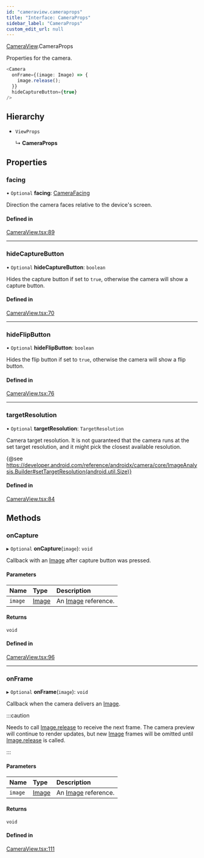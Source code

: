 ```yaml
---
id: "cameraview.cameraprops"
title: "Interface: CameraProps"
sidebar_label: "CameraProps"
custom_edit_url: null
---
```


[CameraView](../modules/cameraview.md).CameraProps

Properties for the camera.

```typescript
<Camera
  onFrame={(image: Image) => {
    image.release();
  }}
  hideCaptureButton={true}
/>
```

## Hierarchy

- `ViewProps`

  ↳ **CameraProps**

## Properties

### facing

• `Optional` **facing**: [CameraFacing](../enums/cameraview.camerafacing.md)

Direction the camera faces relative to the device's screen.

#### Defined in

[CameraView.tsx:89](https://github.com/pytorch/live/blob/94e4e2e/react-native-pytorch-core/src/CameraView.tsx#L89)

___

### hideCaptureButton

• `Optional` **hideCaptureButton**: `boolean`

Hides the capture button if set to `true`, otherwise the camera will show
a capture button.

#### Defined in

[CameraView.tsx:70](https://github.com/pytorch/live/blob/94e4e2e/react-native-pytorch-core/src/CameraView.tsx#L70)

___

### hideFlipButton

• `Optional` **hideFlipButton**: `boolean`

Hides the flip button if set to `true`, otherwise the camera will show
a flip button.

#### Defined in

[CameraView.tsx:76](https://github.com/pytorch/live/blob/94e4e2e/react-native-pytorch-core/src/CameraView.tsx#L76)

___

### targetResolution

• `Optional` **targetResolution**: `TargetResolution`

Camera target resolution. It is not guaranteed that the camera runs at the
set target resolution, and it might pick the closest available resolution.

{@see https://developer.android.com/reference/androidx/camera/core/ImageAnalysis.Builder#setTargetResolution(android.util.Size)}

#### Defined in

[CameraView.tsx:84](https://github.com/pytorch/live/blob/94e4e2e/react-native-pytorch-core/src/CameraView.tsx#L84)

## Methods

### onCapture

▸ `Optional` **onCapture**(`image`): `void`

Callback with an [Image](imagemodule.image.md) after capture button was pressed.

#### Parameters

| Name | Type | Description |
| :------ | :------ | :------ |
| `image` | [Image](imagemodule.image.md) | An [Image](imagemodule.image.md) reference. |

#### Returns

`void`

#### Defined in

[CameraView.tsx:96](https://github.com/pytorch/live/blob/94e4e2e/react-native-pytorch-core/src/CameraView.tsx#L96)

___

### onFrame

▸ `Optional` **onFrame**(`image`): `void`

Callback when the camera delivers an [Image](imagemodule.image.md).

:::caution

Needs to call [Image.release](imagemodule.image.md#release) to receive the next frame. The camera
preview will continue to render updates, but new [Image](imagemodule.image.md) frames will be
omitted until [Image.release](imagemodule.image.md#release) is called.

:::

#### Parameters

| Name | Type | Description |
| :------ | :------ | :------ |
| `image` | [Image](imagemodule.image.md) | An [Image](imagemodule.image.md) reference. |

#### Returns

`void`

#### Defined in

[CameraView.tsx:111](https://github.com/pytorch/live/blob/94e4e2e/react-native-pytorch-core/src/CameraView.tsx#L111)
